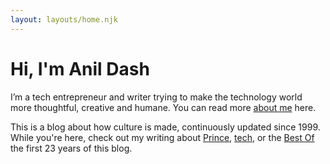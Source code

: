 ```yaml
---
layout: layouts/home.njk
---
```


  <div class="intro-text">
    
# Hi, I'm Anil Dash
 
I’m a tech entrepreneur and writer trying to make the technology world more thoughtful, creative and humane. You can read more [about me](/about) here.
  
This is a blog about how culture is made, continuously updated since 1999. While you're here, check out my writing about [Prince](/tags/Prince), [tech](/tags/tech), or the [Best Of](/tags/Best%20Of) the first 23 years of this blog.

  </div>

  <figure class="feature-pic" >
    <div class="feature-pic-image" style="background-image: url(https://cdn.glitch.global/c4e475b2-a54e-47e0-973c-ed0bd1b46262/anildash-2022.png?v=1669512851303);"> </div>
  </figure>
